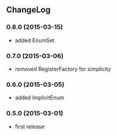 
## ChangeLog

### 0.8.0 (2015-03-15)

* added EnumSet

### 0.7.0 (2015-03-06)

* removed RegisterFactory for simplicity

### 0.6.0 (2015-03-05)

* added ImplicitEnum

### 0.5.0 (2015-03-01)

* first release
